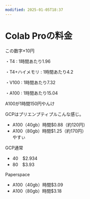 ```yaml
---
modified: 2025-01-05T18:37
---
```

# Colab Proの料金

この数字×10円

・T4 : 1時間あたり1.96

・T4+ハイメモリ : 1時間あたり4.2

・V100 : 1時間あたり7.32

・A100 : 1時間あたり15.04

A100が1時間150円やんけ

GCPはプリエンプティプルこんな感じ。

- A100（40gb）時間$0.88（約120円）  
- A100（80gb）時間$1.25（約170円）  
やすぃ  

GCP通常

- 40　$2.934  
- 80　$3.93  

Paperspace

- A100（40gb）時間$3.09  
- A100（80gb）時間$3.18